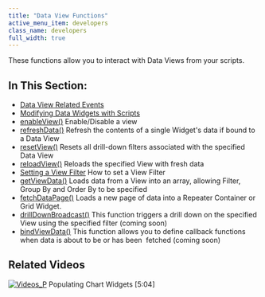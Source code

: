 ```yaml
---
title: "Data View Functions"
active_menu_item: developers
class_name: developers
full_width: true
---
```



These functions allow you to interact with Data Views from your scripts.

## In This Section:

 - [Data View Related Events](/developers/documentation/scripting-apis/client-api/data-view-functions/data-view-related-events)
 - [Modifying Data Widgets with Scripts](/developers/documentation/scripting-apis/client-api/data-view-functions/modifying-data-widgets-with-scripts/)
 - [enableView()](/developers/documentation/scripting-apis/client-api/data-view-functions/enableview)
    Enable/Disable a view
 - [refreshData()](/developers/documentation/scripting-apis/client-api/data-view-functions/refrefreshdata)
    Refresh the contents of a single Widget's data if bound to a Data View
 - [resetView()](/developers/documentation/scripting-apis/client-api/data-view-functions/resetview)
    Resets all drill-down filters associated with the specified Data View
 - [reloadView()](/developers/documentation/scripting-apis/client-api/data-view-functions/reloadview)
    Reloads the specified View with fresh data
 - [Setting a View Filter](/developers/documentation/scripting-apis/client-api/data-view-functions/setting-a-view-filter)
    How to set a View Filter
 - [getViewData()](/developers/documentation/scripting-apis/client-api/data-view-functions/getviewdata)
    Loads data from a View into an array, allowing Filter, Group By and Order By to be specified
 - [fetchDataPage()](/developers/documentation/scripting-apis/client-api/data-view-functions/fetchdatapage)
    Loads a new page of data into a Repeater Container or Grid Widget.
 - [drillDownBroadcast()](/developers/documentation/scripting-apis/client-api/data-view-functions/drilldownbroadcast)
    This function triggers a drill down on the specified View using the specified filter (coming soon)
 - [bindViewData()](/developers/documentation/scripting-apis/client-api/data-view-functions/setviewcallback)
    This function allows you to define callback functions when data is about to be or has been  fetched (coming soon)

## Related Videos

[![Videos\_P](/img/docs/videos_p.png)](http://www.youtube.com/v/4FXN_AsiiMs?autoplay=1&hd=1&fs=1&showsearch=0&rel=0&) Populating Chart Widgets [5:04]
